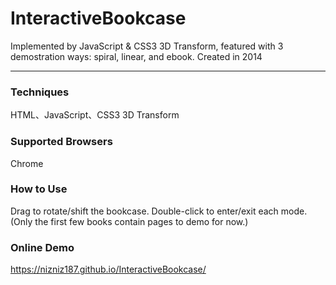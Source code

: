 # InteractiveBookcase
Implemented by JavaScript &amp; CSS3 3D Transform, featured with 3 demostration ways: spiral, linear, and ebook.
Created in 2014

---

### Techniques
HTML、JavaScript、CSS3 3D Transform

### Supported Browsers
Chrome

### How to Use
Drag to rotate/shift the bookcase.
Double-click to enter/exit each mode.
(Only the first few books contain pages to demo for now.)

### Online Demo
https://nizniz187.github.io/InteractiveBookcase/
